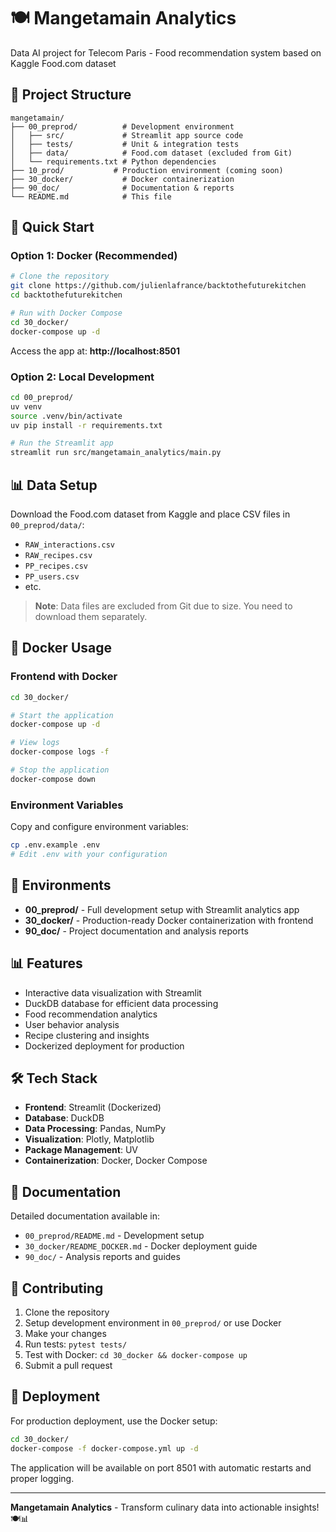 # 🍽️ Mangetamain Analytics

Data AI project for Telecom Paris - Food recommendation system based on Kaggle Food.com dataset

## 📁 Project Structure

```
mangetamain/
├── 00_preprod/          # Development environment
│   ├── src/             # Streamlit app source code
│   ├── tests/           # Unit & integration tests
│   ├── data/            # Food.com dataset (excluded from Git)
│   └── requirements.txt # Python dependencies
├── 10_prod/           # Production environment (coming soon)
├── 30_docker/           # Docker containerization
├── 90_doc/              # Documentation & reports
└── README.md            # This file
```

## 🚀 Quick Start

### Option 1: Docker (Recommended)

```bash
# Clone the repository
git clone https://github.com/julienlafrance/backtothefuturekitchen
cd backtothefuturekitchen

# Run with Docker Compose
cd 30_docker/
docker-compose up -d
```

Access the app at: **http://localhost:8501**

### Option 2: Local Development

```bash
cd 00_preprod/
uv venv
source .venv/bin/activate
uv pip install -r requirements.txt

# Run the Streamlit app
streamlit run src/mangetamain_analytics/main.py
```

## 📊 Data Setup

Download the Food.com dataset from Kaggle and place CSV files in `00_preprod/data/`:
- `RAW_interactions.csv`
- `RAW_recipes.csv` 
- `PP_recipes.csv`
- `PP_users.csv`
- etc.

> **Note**: Data files are excluded from Git due to size. You need to download them separately.

## 🐳 Docker Usage

### Frontend with Docker

```bash
cd 30_docker/

# Start the application
docker-compose up -d

# View logs
docker-compose logs -f

# Stop the application
docker-compose down
```

### Environment Variables

Copy and configure environment variables:
```bash
cp .env.example .env
# Edit .env with your configuration
```

## 🔧 Environments

- **00_preprod/** - Full development setup with Streamlit analytics app
- **30_docker/** - Production-ready Docker containerization with frontend
- **90_doc/** - Project documentation and analysis reports

## 📊 Features

- Interactive data visualization with Streamlit
- DuckDB database for efficient data processing
- Food recommendation analytics
- User behavior analysis
- Recipe clustering and insights
- Dockerized deployment for production

## 🛠️ Tech Stack

- **Frontend**: Streamlit (Dockerized)
- **Database**: DuckDB
- **Data Processing**: Pandas, NumPy
- **Visualization**: Plotly, Matplotlib
- **Package Management**: UV
- **Containerization**: Docker, Docker Compose

## 📝 Documentation

Detailed documentation available in:
- `00_preprod/README.md` - Development setup
- `30_docker/README_DOCKER.md` - Docker deployment guide
- `90_doc/` - Analysis reports and guides

## 🤝 Contributing

1. Clone the repository
2. Setup development environment in `00_preprod/` or use Docker
3. Make your changes
4. Run tests: `pytest tests/`
5. Test with Docker: `cd 30_docker && docker-compose up`
6. Submit a pull request

## 🚀 Deployment

For production deployment, use the Docker setup:

```bash
cd 30_docker/
docker-compose -f docker-compose.yml up -d
```

The application will be available on port 8501 with automatic restarts and proper logging.

---

**Mangetamain Analytics** - Transform culinary data into actionable insights! 🍽️📊
